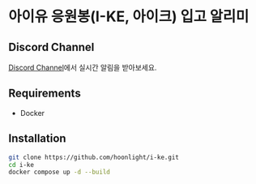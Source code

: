 # 아이유 응원봉(I-KE, 아이크) 입고 알리미

## Discord Channel

[Discord Channel](https://discord.gg/KdQYd87yct)에서 실시간 알림을 받아보세요.

## Requirements

* Docker

## Installation

```bash
git clone https://github.com/hoonlight/i-ke.git
cd i-ke
docker compose up -d --build
```
